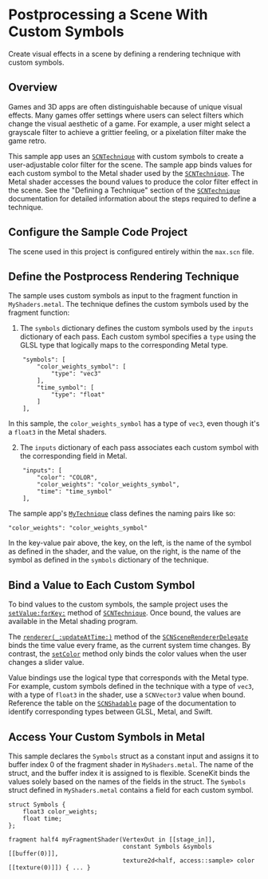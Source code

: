 # Postprocessing a Scene With Custom Symbols

Create visual effects in a scene by defining a rendering technique with custom symbols.

## Overview

Games and 3D apps are often distinguishable because of unique visual effects.  Many games offer settings where users can select filters which change the visual aesthetic of a game.  For example, a user might select a grayscale filter to achieve a grittier feeling, or a pixelation filter make the game retro.

This sample app uses an [`SCNTechnique`][2] with custom symbols to create a user-adjustable color filter for the scene. The sample app binds values for each custom symbol to the Metal shader used by the [`SCNTechnique`][2]. The Metal shader accesses the bound values to produce the color filter effect in the scene.  See the "Defining a Technique" section of the [`SCNTechnique`][2] documentation for detailed information about the steps required to define a technique.

## Configure the Sample Code Project

The scene used in this project is configured entirely within the `max.scn` file.

## Define the Postprocess Rendering Technique

The sample uses custom symbols as input to the fragment function in `MyShaders.metal`. The technique defines the custom symbols used by the fragment function:

1. The `symbols` dictionary defines the custom symbols used by the `inputs` dictionary of each pass. Each custom symbol specifies a `type` using the GLSL type that logically maps to the corresponding Metal type.

```
    "symbols": [
        "color_weights_symbol": [
            "type": "vec3"
        ],
        "time_symbol": [
            "type": "float"
        ]
    ],
```

In this sample, the `color_weights_symbol` has a type of `vec3`, even though it's a `float3` in the Metal shaders.
    

2. The `inputs` dictionary of each pass associates each custom symbol with the corresponding field in Metal.

```
    "inputs": [
        "color": "COLOR",
        "color_weights": "color_weights_symbol",
        "time": "time_symbol"
    ],
```

The sample app's [`MyTechnique`](x-source-tag://MyTechnique) class defines the naming pairs like so:

`"color_weights": "color_weights_symbol"`

In the key-value pair above, the key, on the left, is the name of the symbol as defined in the shader, and the value, on the right, is the name of the symbol as defined in the `symbols` dictionary of the technique.

## Bind a Value to Each Custom Symbol

To bind values to the custom symbols, the sample project uses the [`setValue:forKey:`][1] method of [`SCNTechnique`][2].  Once bound, the values are available in the Metal shading program. 

The [`renderer(_:updateAtTime:)`][3] method of the [`SCNSceneRendererDelegate`][4] binds the time value every frame, as the current system time changes. By contrast, the [`setColor`](x-source-tag://setColor) method only binds the color values when the user changes a slider value.

Value bindings use the logical type that corresponds with the Metal type. For example, custom symbols defined in the technique with a type of `vec3`, with a type of `float3` in the shader, use a `SCNVector3` value when bound. Reference the table on the [`SCNShadable`][5] page of the documentation to identify corresponding types between GLSL, Metal, and Swift.

[1]:https://developer.apple.com/documentation/objectivec/nsobject/1415969-setvalue
[2]:https://developer.apple.com/documentation/scenekit/scntechnique
[3]:https://developer.apple.com/documentation/scenekit/scnscenerendererdelegate/1522937-renderer
[4]:https://developer.apple.com/documentation/scenekit/scnscenerendererdelegate
[5]:https://developer.apple.com/documentation/scenekit/scnshadable

## Access Your Custom Symbols in Metal

 This sample declares the `Symbols` struct as a constant input and assigns it to buffer index 0 of the fragment shader in `MyShaders.metal`.  The name of the struct, and the buffer index it is assigned to is flexible.  SceneKit binds the values solely based on the names of the fields in the struct.  The `Symbols` struct defined in `MyShaders.metal` contains a field for each custom symbol.
 
 ```
 struct Symbols {
     float3 color_weights;
     float time;
 };
 ```
 ```
 fragment half4 myFragmentShader(VertexOut in [[stage_in]],
                                 constant Symbols &symbols [[buffer(0)]],
                                 texture2d<half, access::sample> color [[texture(0)]]) { ... }
```

